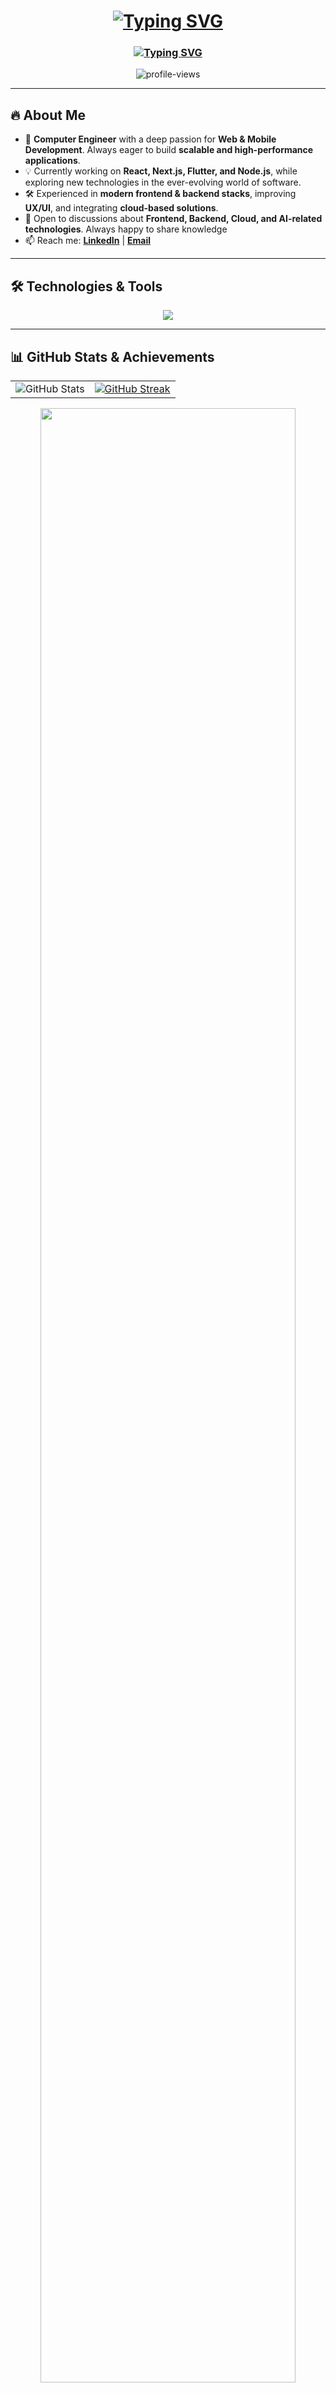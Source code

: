 <h1 align="center">
  <a href="https://git.io/typing-svg"><img src="https://readme-typing-svg.herokuapp.com?font=Atkinson+Hyperlegible+Mono&size=30&pause=7000&color=36BCF7FF&background=07FFF400&center=true&vCenter=true&width=600&lines=Hello%2C+I'm+Kaan+Alparslan.;Welcome+to+My+Github+Profile!" alt="Typing SVG" /></a>
</h1>

<h3 align="center">
  <a href="https://git.io/typing-svg"><img src="https://readme-typing-svg.herokuapp.com?font=Atkinson+Hyperlegible+Mono&size=24&pause=800&color=36BCF7FF&background=07FFF400&center=true&vCenter=true&width=600&lines=Computer+Engineer;Full-Stack+Developer;React+%7C+Next.js+%7C+Flutter" alt="Typing SVG" /></a>
</h3>


<p align="center">
  <img src="https://komarev.com/ghpvc/?username=Kaanalparslan&label=Profile%20views&color=0e75b6&style=plastic" alt="profile-views" />
</p>

---

## 🔥 About Me  

- 🚀 **Computer Engineer** with a deep passion for **Web & Mobile Development**. Always eager to build **scalable and high-performance applications**.  
- 💡 Currently working on **React, Next.js, Flutter, and Node.js**, while exploring new technologies in the ever-evolving world of software.  
- 🛠️ Experienced in **modern frontend & backend stacks**, improving **UX/UI**, and integrating **cloud-based solutions**.  
- 💬 Open to discussions about **Frontend, Backend, Cloud, and AI-related technologies**. Always happy to share knowledge  
- 📫 Reach me: [**LinkedIn**](https://linkedin.com/in/kaanalparslann) | [**Email**](mailto:cekaanalparslan@gmail.com)   



---

## 🛠 Technologies & Tools
<p align="center">
  <img src="https://skillicons.dev/icons?i=react,next,flutter,dart,kotlin,nodejs,mongodb,js" />
</p>

---

## 📊 GitHub Stats & Achievements
<table align="center">
  <tr>
    <td>
      <img src="https://github-readme-stats.vercel.app/api?username=kaanalparslan&theme=react&show_icons=true&hide_border=true&count_private=true" alt="GitHub Stats" />
    </td>
    <td>
      <a href="https://git.io/streak-stats">
        <img src="https://streak-stats.demolab.com?user=Kaanalparslan&theme=react&hide_border=true&hide_longest_streak=true" alt="GitHub Streak" />
      </a>
    </td>
  </tr>
</table>

<div align="center">
  <img width="90%" src="https://github-profile-trophy.vercel.app/?username=Kaanalparslan&theme=dark_dimmed&margin-w=5&no-frame=true&column=9" />
</div>



---

## 📂 Pinned Projects
<div align="center">
  <a href="https://github.com/Kaanalparslan/Weatherapp">
    <img src="https://github-readme-stats.vercel.app/api/pin/?username=Kaanalparslan&repo=Weatherapp&theme=react&border_color=2e2e2e&border_radius=10" />
  </a>
  <a href="https://github.com/Kaanalparslan/Basic-Calculator">
    <img src="https://github-readme-stats.vercel.app/api/pin/?username=Kaanalparslan&repo=Basic-Calculator&theme=react&border_color=2e2e2e&border_radius=10" />
  </a>
</div>


---

## 🌎 Connect with Me


<p align="center">
   <img src="https://media4.giphy.com/media/v1.Y2lkPTc5MGI3NjExdzhwamt2OHg1dnRpaDVxdDVpOGcweWtsdzBzeG9wOGZ6MTZjeTRxYiZlcD12MV9pbnRlcm5hbF9naWZfYnlfaWQmY3Q9Zw/kKZfRWzuFy0pxGdnLE/giphy.gif" width="400" height="400">
</p>

<p align="center">
  <a href="https://linkedin.com/in/kaanalparslann" target="_blank">
    <img src="https://img.shields.io/badge/LinkedIn-0A66C2?style=for-the-badge&logo=linkedin&logoColor=white&color=0A66C2&label=" alt="LinkedIn" />
  </a>
  <a href="https://github.com/Kaanalparslan" target="_blank">
    <img src="https://img.shields.io/badge/GitHub-181717?style=for-the-badge&logo=github&logoColor=white&color=181717&label=" alt="GitHub" />
  </a>
  <a href="mailto:cekaanalparslan@gmail.com" target="_blank">
    <img src="https://img.shields.io/badge/Email-EA4335?style=for-the-badge&logo=gmail&logoColor=white&color=EA4335&label=" alt="Email" />
  </a>
</p>
